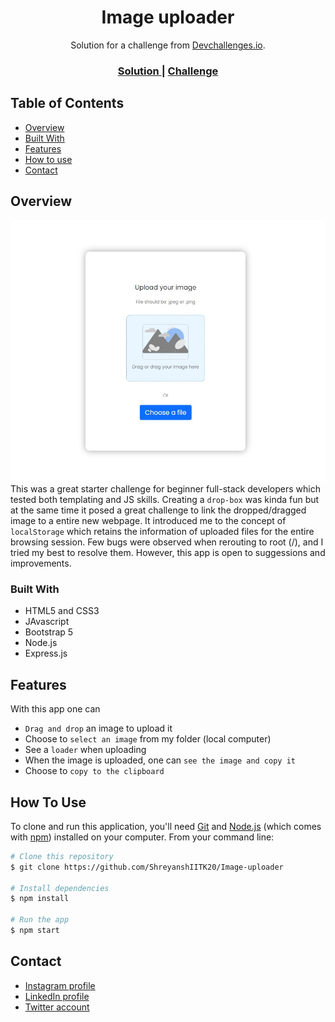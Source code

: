 <h1 align="center">Image uploader</h1>

<div align="center">
   Solution for a challenge from  <a href="http://devchallenges.io" target="_blank">Devchallenges.io</a>.
</div>

<div align="center">
  <h3>
    <a href="https://github.com/ShreyanshIITK20/Image-uploader/blob/main/index.js">
      Solution
    </a>
    <span> | </span>
    <a href="https://devchallenges.io/challenges/O2iGT9yBd6xZBrOcVirx">
      Challenge
    </a>
  </h3>
</div>

<!-- TABLE OF CONTENTS -->

## Table of Contents

- [Overview](#overview)
- [Built With](#built-with)
- [Features](#features)
- [How to use](#how-to-use)
- [Contact](#contact)

<!-- OVERVIEW -->

## Overview

![screenshot](https://github.com/ShreyanshIITK20/Image-uploader/blob/main/public/images/screenshot.jpg?raw=true)
This was a great starter challenge for beginner full-stack developers which tested both templating and JS skills. 
Creating a ```drop-box``` was kinda fun but at the same time it posed a great challenge to link the dropped/dragged image to a entire new webpage. It introduced me to the concept of ```localStorage``` which retains the information of uploaded files for the entire browsing session. Few bugs were observed when rerouting to root (/), and I tried my best to resolve them. However, this app is open to suggessions and improvements.

### Built With

<!-- This section should list any major frameworks that you built your project using. Here are a few examples.-->

- HTML5 and CSS3
- JAvascript
- Bootstrap 5
- Node.js 
- Express.js

## Features

<!-- List the features of your application or follow the template. Don't share the figma file here :) -->
With this app one can
- ```Drag and drop``` an image to upload it
- Choose to ```select an image``` from my folder (local computer)
- See a ```loader``` when uploading
- When the image is uploaded, one can ```see the image and copy it```
- Choose to ```copy to the clipboard```

## How To Use

<!-- Example: -->

To clone and run this application, you'll need [Git](https://git-scm.com) and [Node.js](https://nodejs.org/en/download/) (which comes with [npm](http://npmjs.com)) installed on your computer. From your command line:

```bash
# Clone this repository
$ git clone https://github.com/ShreyanshIITK20/Image-uploader

# Install dependencies
$ npm install

# Run the app
$ npm start
```

## Contact
- [Instagram profile](https://www.instagram.com/_shreyanshagarwal_/)
- [LinkedIn profile](https://www.linkedin.com/in/shreyansh-agarwal-9a0482131/)
- [Twitter account](https://twitter.com/_Shreyansh13_)
